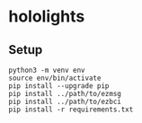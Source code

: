 # hololights

## Setup

```
python3 -m venv env
source env/bin/activate
pip install --upgrade pip
pip install ../path/to/ezmsg
pip install ../path/to/ezbci
pip install -r requirements.txt
```
